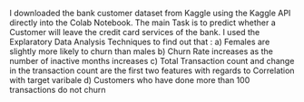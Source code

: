 I downloaded the bank customer dataset from Kaggle using the Kaggle API directly into the Colab Notebook.
The main Task is to predict whether a Customer will leave the credit card services of the bank.
I used the Explaratory Data Analysis Techniques to find out that :
      a) Females are slightly more likely to churn than males
      b) Churn Rate increases as the number of inactive months increases
      c) Total Transaction count and change in the transaction count are the                   first two features with regards to Correlation with target varibale
      d) Customers who have done more than 100 transactions do not churn
